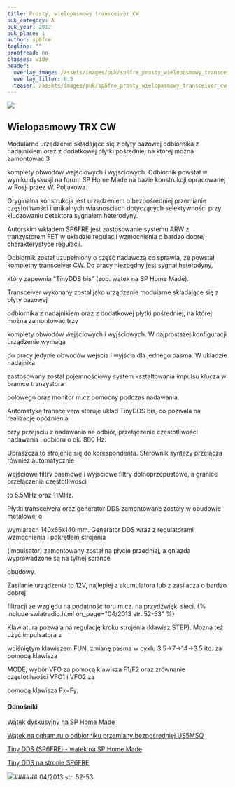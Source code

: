 ```yaml
---
title: Prosty, wielopasmowy transceiver CW
puk_category: A
puk_year: 2012
puk_place: 1
author: sp6fre
tagline: ""
proofread: no
classes: wide
header:
  overlay_image: /assets/images/puk/sp6fre_prosty_wielopasmowy_transceiver_cw.jpg
  overlay_filter: 0.5
  teaser: /assets/images/puk/sp6fre_prosty_wielopasmowy_transceiver_cw.jpg
---
```






 



![](assets/data/img/projects/2012-1-0.jpg) 



Wielopasmowy TRX CW
-------------------





 Modularne urządzenie składające się z płyty bazowej odbiornika z nadajnikiem oraz z dodatkowej płytki pośredniej na której można zamontować 3

 komplety obwodów wejściowych i wyjściowych. Odbiornik powstał w wyniku dyskusji na forum SP Home Made na bazie konstrukcji opracowanej w Rosji przez W. Poljakowa.






 Oryginalna konstrukcja jest urządzeniem o bezpośredniej przemianie częstotliwości i unikalnych własnościach dotyczących selektywności przy kluczowaniu detektora sygnałem heterodyny.

 Autorskim wkładem SP6FRE jest zastosowanie systemu ARW z tranzystorem FET w układzie regulacji wzmocnienia o bardzo dobrej charakterystyce regulacji.






 Odbiornik został uzupełniony o część nadawczą co sprawia, że powstał kompletny transceiver CW. Do pracy niezbędny jest sygnał heterodyny,

 który zapewnia "TinyDDS bis" (zob. wątek na SP Home Made).

 






Transceiver wykonany został jako urządzenie modularne składające się z płyty bazowej

odbiornika z nadajnikiem oraz z dodatkowej płytki pośredniej, na której można zamontować trzy

komplety obwodów wejściowych i wyjściowych. W najprostszej konfiguracji urządzenie wymaga

do pracy jedynie obwodów wejścia i wyjścia dla jednego pasma. W układzie nadajnika

zastosowany został pojemnościowy system kształtowania impulsu klucza w bramce tranzystora

polowego oraz monitor m.cz pomocny podczas nadawania.






Automatyką transceivera steruje układ TinyDDS bis, co pozwala na realizację opóźnienia

przy przejściu z nadawania na odbiór, przełączenie częstotliwości nadawania i odbioru o ok. 800 Hz.

Upraszcza to strojenie się do korespondenta. Sterownik syntezy przełącza również automatycznie

wejściowe filtry pasmowe i wyjściowe filtry dolnoprzepustowe, a granice przełączenia częstotliwości

to 5.5MHz oraz 11MHz.






Płytki transceivera oraz generator DDS zamontowane zostały w obudowie metalowej o

wymiarach 140x65x140 mm. Generator DDS wraz z regulatorami wzmocnienia i pokrętłem strojenia

(impulsator) zamontowany został na płycie przedniej, a gniazda wyprowadzone są na tylnej ściance

obudowy.






Zasilanie urządzenia to 12V, najlepiej z akumulatora lub z zasilacza o bardzo dobrej

filtracji ze względu na podatność toru m.cz. na przydźwięki sieci.
{% include swiatradio.html on_page="04/2013 str. 52-53" %}





Klawiatura pozwala na regulację kroku strojenia (klawisz STEP). Można też użyć impulsatora z

wciśniętym klawiszem FUN, zmianę pasma w cyklu 3.5->7->14->3.5 itd. za pomocą klawisza

MODE, wybór VFO za pomocą klawisza F1/F2 oraz zrównanie częstotliwości VFO1 i VFO2 za

pomocą klawisza Fx=Fy.







#### Odnośniki

[Wątek dyskusyjny na SP Home Made](http://sp-hm.pl/thread-1326.html)

[Wątek na cqham.ru o odbiorniku przemiany bezpośredniej US5MSQ](http://www.cqham.ru/trx92_13.htm)

[Tiny DDS (SP6FRE) - wątek na SP Home Made](http://sp-hm.pl/thread-1364.html)

[Tiny DDS na stronie SP6FRE](http://lx-net.pl/hr/dds/tiny_dds.html)

 



![](assets/img/logo/sr_logo_s.jpg)###### 04/2013 str. 52-53

 





 


